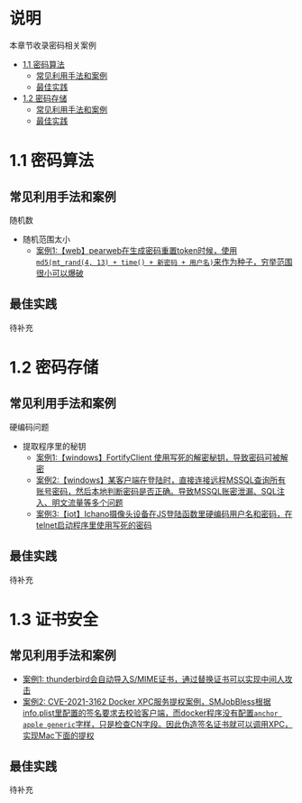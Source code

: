 # 说明

本章节收录密码相关案例

* [1.1 密码算法](#11-密码算法)
  * [常见利用手法和案例](#常见利用手法和案例)
  * [最佳实践](#最佳实践)
* [1.2 密码存储](#12-密码存储)
  * [常见利用手法和案例](#常见利用手法和案例-1)
  * [最佳实践](#最佳实践-1)

# 1.1 密码算法

## 常见利用手法和案例

随机数

* 随机范围太小
  * [案例1:【web】pearweb在生成密码重置token时候，使用`md5(mt_rand(4, 13) + time() + 新密码 + 用户名)`来作为种子，穷举范围很小可以爆破](https://blog.sonarsource.com/php-supply-chain-attack-on-pear)

## 最佳实践

待补充

# 1.2 密码存储

## 常见利用手法和案例

硬编码问题

* 提取程序里的秘钥
  * [案例1:【windows】FortifyClient 使用写死的解密秘钥，导致密码可被解密](http://seclists.org/fulldisclosure/2017/Dec/43)
  * [案例2:【windows】某客户端在登陆时，直接连接远程MSSQL查询所有账号密码，然后本地判断密码是否正确。导致MSSQL账密泄漏、SQL注入、明文流量等多个问题](http://www.freebuf.com/articles/system/143513.html)
  * [案例3:【iot】Ichano摄像头设备在JS登陆函数里硬编码用户名和密码，在telnet启动程序里使用写死的密码](https://blogs.securiteam.com/index.php/archives/3576)

## 最佳实践

待补充

# 1.3 证书安全

## 常见利用手法和案例

* [案例1: thunderbird会自动导入S/MIME证书，通过替换证书可以实现中间人攻击](https://bugzilla.mozilla.org/show_bug.cgi?id=1438949)
* [案例2: CVE-2021-3162 Docker XPC服务提权案例，SMJobBless根据info.plist里配置的签名要求去校验客户端，而docker程序没有配置`anchor apple generic`字样，只是检查CN字段。因此伪造签名证书就可以调用XPC，实现Mac下面的提权](https://wojciechregula.blog/post/when-vulnerable-library-is-actually-your-physical-book/)

## 最佳实践

待补充
